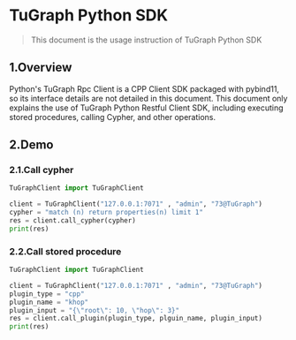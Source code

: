 # TuGraph Python SDK

> This document is the usage instruction of TuGraph Python SDK

## 1.Overview
Python's TuGraph Rpc Client is a CPP Client SDK packaged with pybind11, so its interface details are not detailed in this document. This document only explains the use of TuGraph Python Restful Client SDK, including executing stored procedures, calling Cypher, and other operations.

## 2.Demo

### 2.1.Call cypher

```python
TuGraphClient import TuGraphClient

client = TuGraphClient("127.0.0.1:7071" , "admin", "73@TuGraph")
cypher = "match (n) return properties(n) limit 1"
res = client.call_cypher(cypher)
print(res)
```

### 2.2.Call stored procedure

```python
TuGraphClient import TuGraphClient

client = TuGraphClient("127.0.0.1:7071" , "admin", "73@TuGraph")
plugin_type = "cpp"
plugin_name = "khop"
plugin_input = "{\"root\": 10, \"hop\": 3}"
res = client.call_plugin(plugin_type, plguin_name, plugin_input)
print(res)
```